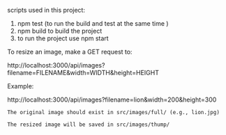 scripts used in this project:

1. npm test (to run the build and test at the same time )
2. npm build to build the project
3. to run the project use npm start

To resize an image, make a GET request to:

http://localhost:3000/api/images?filename=FILENAME&width=WIDTH&height=HEIGHT

Example:

http://localhost:3000/api/images?filename=lion&width=200&height=300

    The original image should exist in src/images/full/ (e.g., lion.jpg)

    The resized image will be saved in src/images/thump/
